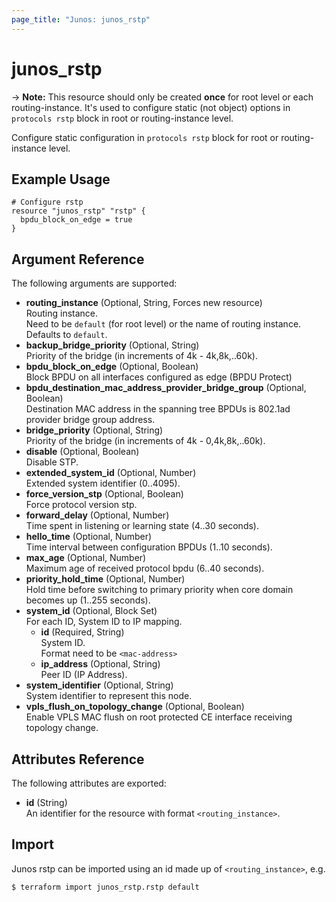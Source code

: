 ```yaml
---
page_title: "Junos: junos_rstp"
---
```


# junos_rstp

-> **Note:** This resource should only be created **once** for root level or each
routing-instance. It's used to configure static (not object) options in `protocols rstp` block
in root or routing-instance level.

Configure static configuration in `protocols rstp` block for root or routing-instance level.

## Example Usage

```hcl
# Configure rstp
resource "junos_rstp" "rstp" {
  bpdu_block_on_edge = true
}
```

## Argument Reference

The following arguments are supported:

- **routing_instance** (Optional, String, Forces new resource)  
  Routing instance.  
  Need to be `default` (for root level) or the name of routing instance.  
  Defaults to `default`.
- **backup_bridge_priority** (Optional, String)  
  Priority of the bridge (in increments of 4k - 4k,8k,..60k).
- **bpdu_block_on_edge** (Optional, Boolean)  
  Block BPDU on all interfaces configured as edge (BPDU Protect)
- **bpdu_destination_mac_address_provider_bridge_group** (Optional, Boolean)  
  Destination MAC address in the spanning tree BPDUs is 802.1ad provider bridge group address.
- **bridge_priority** (Optional, String)  
  Priority of the bridge (in increments of 4k - 0,4k,8k,..60k).
- **disable** (Optional, Boolean)  
  Disable STP.
- **extended_system_id** (Optional, Number)  
  Extended system identifier (0..4095).
- **force_version_stp** (Optional, Boolean)  
  Force protocol version stp.
- **forward_delay** (Optional, Number)  
  Time spent in listening or learning state (4..30 seconds).
- **hello_time** (Optional, Number)  
  Time interval between configuration BPDUs (1..10 seconds).
- **max_age** (Optional, Number)  
  Maximum age of received protocol bpdu (6..40 seconds).
- **priority_hold_time** (Optional, Number)  
  Hold time before switching to primary priority when core domain becomes up (1..255 seconds).
- **system_id** (Optional, Block Set)  
  For each ID, System ID to IP mapping.
  - **id** (Required, String)  
    System ID.  
    Format need to be `<mac-address>`
  - **ip_address** (Optional, String)  
    Peer ID (IP Address).
- **system_identifier** (Optional, String)  
  System identifier to represent this node.
- **vpls_flush_on_topology_change** (Optional, Boolean)  
  Enable VPLS MAC flush on root protected CE interface receiving topology change.

## Attributes Reference

The following attributes are exported:

- **id** (String)  
  An identifier for the resource with format `<routing_instance>`.

## Import

Junos rstp can be imported using an id made up of `<routing_instance>`, e.g.

```shell
$ terraform import junos_rstp.rstp default
```
